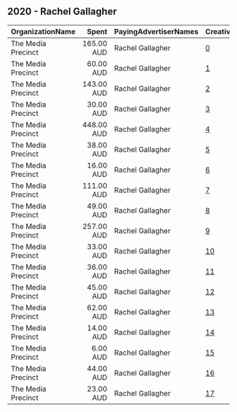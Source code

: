 ## 2020 - Rachel Gallagher 
|OrganizationName|Spent|PayingAdvertiserNames|CreativeUrls|Impressions|Genders|AgeBrackets|CountryCodes|BillingAddresses|CandidateBallotInformation|
|:---|---:|:---|:---|---:|:---|:---|:---|:---|:---|
|The Media Precinct|165.00 AUD|Rachel Gallagher|[0](https://www.snap.com/political-ads/asset/a4b0f12441275304cadbd9273556d718477500a5f32a13c323958070636d824b?mediaType=mp4)|13,743||35+|australia|"L4, 10 Kensington Street,Chippendale,2008,AU"|Rachel Gallagher|
|The Media Precinct|60.00 AUD|Rachel Gallagher|[1](https://www.snap.com/political-ads/asset/6fe07df89369e4f536a0d889c85b3554dd5322f7291bef82091323d119765238?mediaType=mp4)|4,901||35+|australia|"L4, 10 Kensington Street,Chippendale,2008,AU"|Rachel Gallagher|
|The Media Precinct|143.00 AUD|Rachel Gallagher|[2](https://www.snap.com/political-ads/asset/053ed6fae98d95675ba9c1b6f850a730bd693b55f3b3c00857a6e8644e29e0f8?mediaType=mp4)|24,120||18-24|australia|"L4, 10 Kensington Street,Chippendale,2008,AU"|Rachel Gallagher|
|The Media Precinct|30.00 AUD|Rachel Gallagher|[3](https://www.snap.com/political-ads/asset/3cad7cbad599ce8e964db191a4a4b3bf6cfe17681dd5955e5d19249c10a5af02?mediaType=mp4)|4,301||25-34|australia|"L4, 10 Kensington Street,Chippendale,2008,AU"|Rachel Gallagher|
|The Media Precinct|448.00 AUD|Rachel Gallagher|[4](https://www.snap.com/political-ads/asset/06bfbc8a98e63d8cb877a96e1b6bd3de565f3f5501f71ebf4b9da9c316fda911?mediaType=mp4)|100,603||18-24|australia|"L4, 10 Kensington Street,Chippendale,2008,AU"|Rachel Gallagher|
|The Media Precinct|38.00 AUD|Rachel Gallagher|[5](https://www.snap.com/political-ads/asset/7789946510200cb2d988109393708a22fa3e657b3b7681e8974f441364da1d43?mediaType=mp4)|5,028||25-34|australia|"L4, 10 Kensington Street,Chippendale,2008,AU"|Rachel Gallagher|
|The Media Precinct|16.00 AUD|Rachel Gallagher|[6](https://www.snap.com/political-ads/asset/3cad7cbad599ce8e964db191a4a4b3bf6cfe17681dd5955e5d19249c10a5af02?mediaType=mp4)|1,751||35+|australia|"L4, 10 Kensington Street,Chippendale,2008,AU"|Rachel Gallagher|
|The Media Precinct|111.00 AUD|Rachel Gallagher|[7](https://www.snap.com/political-ads/asset/6fe07df89369e4f536a0d889c85b3554dd5322f7291bef82091323d119765238?mediaType=mp4)|39,201||18-24|australia|"L4, 10 Kensington Street,Chippendale,2008,AU"|Rachel Gallagher|
|The Media Precinct|49.00 AUD|Rachel Gallagher|[8](https://www.snap.com/political-ads/asset/5ac520958ef592bb90a0fe5f7340a3c6c2e9f49b409777527d7d4f3341a57224?mediaType=mp4)|16,609||18-24|australia|"L4, 10 Kensington Street,Chippendale,2008,AU"|Rachel Gallagher|
|The Media Precinct|257.00 AUD|Rachel Gallagher|[9](https://www.snap.com/political-ads/asset/642aac6cf1294aff23a199d03b735e40977bc2aadabfe3b6f13c6859825cdd7b?mediaType=mp4)|36,864||25-34|australia|"L4, 10 Kensington Street,Chippendale,2008,AU"|Rachel Gallagher|
|The Media Precinct|33.00 AUD|Rachel Gallagher|[10](https://www.snap.com/political-ads/asset/3cad7cbad599ce8e964db191a4a4b3bf6cfe17681dd5955e5d19249c10a5af02?mediaType=mp4)|8,940||18-24|australia|"L4, 10 Kensington Street,Chippendale,2008,AU"|Rachel Gallagher|
|The Media Precinct|36.00 AUD|Rachel Gallagher|[11](https://www.snap.com/political-ads/asset/6fe07df89369e4f536a0d889c85b3554dd5322f7291bef82091323d119765238?mediaType=mp4)|5,541||25-34|australia|"L4, 10 Kensington Street,Chippendale,2008,AU"|Rachel Gallagher|
|The Media Precinct|45.00 AUD|Rachel Gallagher|[12](https://www.snap.com/political-ads/asset/cbb9d1bc69b01f905026826de3eeed35161ca69d9351477c9e1deeebc61d425b?mediaType=mp4)|8,551||25-34|australia|"L4, 10 Kensington Street,Chippendale,2008,AU"|Rachel Gallagher|
|The Media Precinct|62.00 AUD|Rachel Gallagher|[13](https://www.snap.com/political-ads/asset/cbb9d1bc69b01f905026826de3eeed35161ca69d9351477c9e1deeebc61d425b?mediaType=mp4)|19,024||18-24|australia|"L4, 10 Kensington Street,Chippendale,2008,AU"|Rachel Gallagher|
|The Media Precinct|14.00 AUD|Rachel Gallagher|[14](https://www.snap.com/political-ads/asset/5ac520958ef592bb90a0fe5f7340a3c6c2e9f49b409777527d7d4f3341a57224?mediaType=mp4)|2,460||25-34|australia|"L4, 10 Kensington Street,Chippendale,2008,AU"|Rachel Gallagher|
|The Media Precinct|6.00 AUD|Rachel Gallagher|[15](https://www.snap.com/political-ads/asset/cbb9d1bc69b01f905026826de3eeed35161ca69d9351477c9e1deeebc61d425b?mediaType=mp4)|615||35+|australia|"L4, 10 Kensington Street,Chippendale,2008,AU"|Rachel Gallagher|
|The Media Precinct|44.00 AUD|Rachel Gallagher|[16](https://www.snap.com/political-ads/asset/5ac520958ef592bb90a0fe5f7340a3c6c2e9f49b409777527d7d4f3341a57224?mediaType=mp4)|4,006||35+|australia|"L4, 10 Kensington Street,Chippendale,2008,AU"|Rachel Gallagher|
|The Media Precinct|23.00 AUD|Rachel Gallagher|[17](https://www.snap.com/political-ads/asset/bd6eae98b15b99d286a8d91f065da4a2634a4e43888751b04d0d2a79e1a6d73e?mediaType=mp4)|2,061||35+|australia|"L4, 10 Kensington Street,Chippendale,2008,AU"|Rachel Gallagher|
